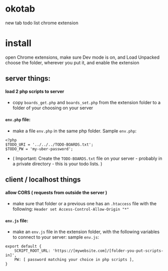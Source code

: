 # okotab
new tab todo list chrome extension

# install
open Chrome extensions, make sure Dev mode is on, and Load Unpacked
choose the folder, wherever you put it, and enable the extension

## server things:

#### load 2 php scripts to server
- copy `boards_get.php` and `boards_set.php` from the extension folder to a folder of your choosing on your server

#### `env.php` file:
- make a file `env.php` in the same php folder.  Sample `env.php`:
```
<?php
$TODO_URI = '../../../TODO-BOARDS.txt';
$TODO_PW = 'my-uber-password';
```
- ( Important: Create the `TODO-BOARDS.txt` file on your server - probably in a private directory - this is your todo lists. )

## client / localhost things

#### allow CORS ( requests from outside the server )
- make sure that folder or a previous one has an `.htaccess` file with the following: `Header set Access-Control-Allow-Origin "*"`

#### `env.js` file:
- make an `env.js` file in the extension folder, with the following variables to connect to your server:
sample `env.js`:
```
export default {
	SCRIPT_ROOT_URL: 'https://[mywebsite.com]/[folder-you-put-scripts-in]',
	PW: [ password matching your choice in php scripts ],
}
```
